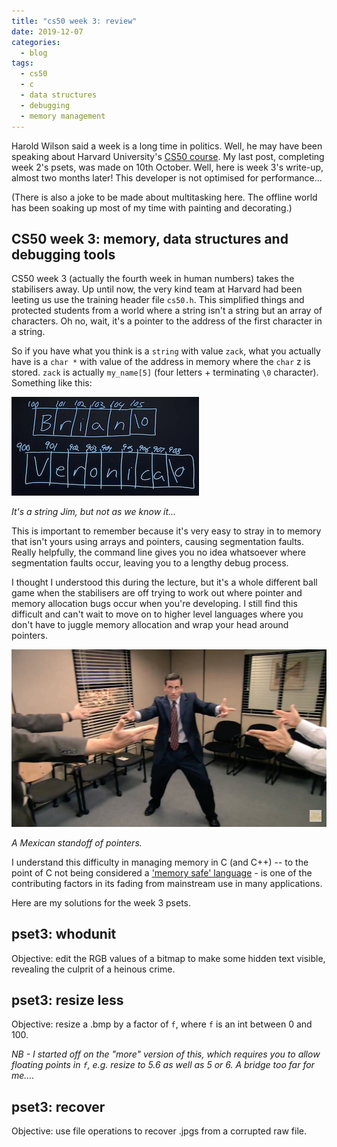 ```yaml
---
title: "cs50 week 3: review"
date: 2019-12-07
categories:
  - blog
tags:
  - cs50
  - c
  - data structures
  - debugging
  - memory management
---
```


Harold Wilson said a week is a long time in politics. Well, he may have been speaking about Harvard University's [CS50 course](https://www.edx.org/course/cs50s-introduction-to-computer-science). My last post, completing week 2's psets, was made on 10th October. Well, here is week 3's write-up, almost two months later! This developer is not optimised for performance...

(There is also a joke to be made about multitasking here. The offline world has been soaking up most of my time with painting and decorating.)

<!--more-->

## CS50 week 3: memory, data structures and debugging tools

CS50 week 3 (actually the fourth week in human numbers) takes the stabilisers away. Up until now, the very kind team at Harvard had been leeting us use the training header file `cs50.h`. This simplified things and protected students from a world where a string isn't a string but an array of characters. Oh no, wait, it's a pointer to the address of the first character in a string.

So if you have what you think is a `string` with value `zack`, what you actually have is a `char *` with value of the address in memory where the `char` z is stored. `zack` is actually `my_name[5]` (four letters + terminating `\0` character). Something like this:

![string arrays](/assets/images/strings_with_addresses.png)

_It's a string Jim, but not as we know it..._

This is important to remember because it's very easy to stray in to memory that isn't yours using arrays and pointers, causing segmentation faults. Really helpfully, the command line gives you no idea whatsoever where segmentation faults occur, leaving you to a lengthy debug process.

I thought I understood this during the lecture, but it's a whole different ball game when the stabilisers are off trying to work out where pointer and memory allocation bugs occur when you're developing. I still find this difficult and can't wait to move on to higher level languages where you don't have to juggle memory allocation and wrap your head around pointers.

![mexican standoff](/assets/images/pointers.jpg)

_A Mexican standoff of pointers._

I understand this difficulty in managing memory in C (and C++) -- to the point of C not being considered a ['memory safe' language](https://en.wikipedia.org/wiki/Memory_safety) - is one of the contributing factors in its fading from mainstream use in many applications.

Here are my solutions for the week 3 psets.

## pset3: whodunit

Objective: edit the RGB values of a bitmap to make some hidden text visible, revealing the culprit of a heinous crime.

<script src="https://gist.github.com/zackads/02182475a17acadac52526d2cc01e408.js"></script>

## pset3: resize less

Objective: resize a .bmp by a factor of `f`, where `f` is an int between 0 and 100.

_NB - I started off on the "more" version of this, which requires you to allow floating points in `f`, e.g. resize to 5.6 as well as 5 or 6. A bridge too far for me...._

<script src="https://gist.github.com/zackads/da550fc0b87263f6dbf651e2ad17dfec.js"></script>

## pset3: recover

Objective: use file operations to recover .jpgs from a corrupted raw file.

<script src="https://gist.github.com/zackads/1e3b0e9f8dcc68af81d4f3db8cdd9e6f.js"></script>
